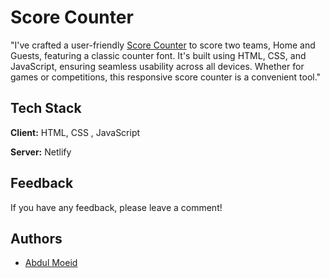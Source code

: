 
# Score Counter

"I've crafted a user-friendly [Score Counter](https://score-counter-dev.netlify.app/) to score two teams, Home and Guests, featuring a classic counter font. It's built using HTML, CSS, and JavaScript, ensuring seamless usability across all devices. Whether for games or competitions, this responsive score counter is a convenient tool."

## Tech Stack

**Client:** HTML, CSS , JavaScript

**Server:** Netlify

## Feedback

If you have any feedback, please leave a comment!


## Authors

- [Abdul Moeid](https://www.github.com/moeidejaz)


